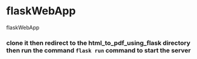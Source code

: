 # flaskWebApp
flaskWebApp

### clone it then redirect to the html_to_pdf_using_flask directory then run the command ```flask run``` command to start the server
